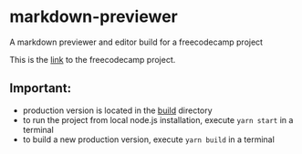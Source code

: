 # markdown-previewer
A markdown previewer and editor build for a freecodecamp project

This is the [link] to the freecodecamp project.

[link]: https://learn.freecodecamp.org/front-end-libraries/front-end-libraries-projects/build-a-markdown-previewer

Important:
--
- production version is located in the [build] directory
- to run the project from local node.js installation, execute `yarn start` in a terminal
- to build a new production version, execute `yarn build` in a terminal

[build]: https://github.com/ilixandr/markdown-previewer/tree/master/build
